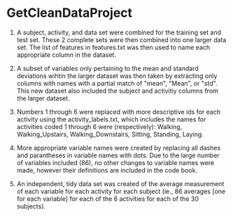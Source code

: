 GetCleanDataProject
===================

1. A subject, activity, and data set were combined for the training set and test set. These 2 complete sets were then combined into one larger data set. The list of features in features.txt was then used to name each appropriate column in the dataset. 

2. A subset of variables only pertaining to the mean and standard deviations wihtin the larger dataset was then taken by extracting only columns with names with a partial match of "mean", "Mean", or "std". This new dataset also included the subject and activitiy columns from the larger dataset. 

3. Numbers 1 through 6 were replaced with more descriptive ids for each activity  using the activity_labels.txt, which includes the names for activities coded 1 through 6 were (respectively): Walking, Walking_Upstairs, Walking_Downstairs, Sitting, Standing, Laying.

4. More appropriate variable names were created by replacing all dashes and parantheses in variable names with dots. Due to the large number of variables included (86), no other changes to variable names were made, however their definitions are included in the code book. 

5. An independent, tidy data set was created of the average measurement of each variable for each activity for each subject (ie., 86 averages [one for each variable] for each of the 6 activities for each of the 30 subjects).  
